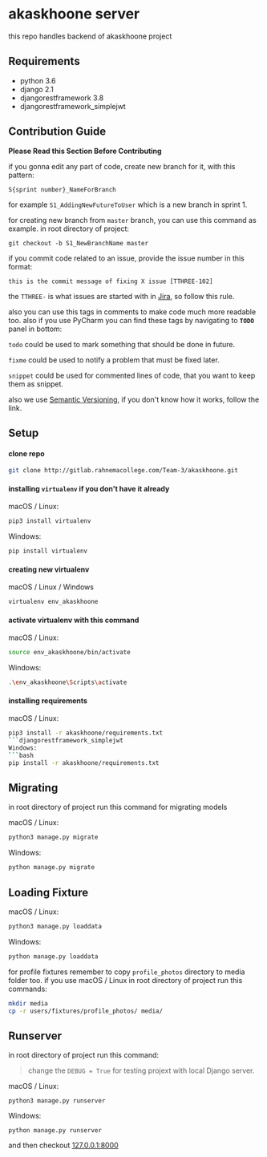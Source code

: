 # akaskhoone server
this repo handles backend of akaskhoone project

## Requirements
* python 3.6
* django 2.1
* djangorestframework 3.8
* djangorestframework_simplejwt 

## Contribution Guide
**Please Read this Section Before Contributing**

if you gonna edit any part of code, create new branch for it, with this pattern:

```
S{sprint number}_NameForBranch
```
for example `S1_AddingNewFutureToUser` which is a new branch in sprint 1.

for creating new branch from `master` branch, you can use this command as example. in root directory of project:

```git
git checkout -b S1_NewBranchName master
```

if you commit code related to an issue, provide the issue number in this format:
```
this is the commit message of fixing X issue [TTHREE-102]
```
the `TTHREE-` is what issues are started with in [Jira](http://jira.rahnemacollege.com), so follow this rule.

also you can use this tags in comments to make code much more readable too.
also if you use PyCharm you can find these tags by navigating to **`TODO`** panel in bottom:

`todo` could be used to mark something that should be done in future.

`fixme` could be used to notify a problem that must be fixed later.

`snippet` could be used for commented lines of code, that you want to keep them as snippet.

also we use [Semantic Versioning](https://semver.org/), if you don't know how it works, follow the link.

## Setup
#### clone repo
```bash
git clone http://gitlab.rahnemacollege.com/Team-3/akaskhoone.git
```

#### installing ```virtualenv``` if you don't have it already

macOS / Linux:
```bash
pip3 install virtualenv
```
Windows:
```bash
pip install virtualenv
```
#### creating new virtualenv
macOS / Linux / Windows
```bash
virtualenv env_akaskhoone
```
#### activate virtualenv with this command

macOS / Linux:
```bash
source env_akaskhoone/bin/activate
```
Windows:
```bash
.\env_akaskhoone\Scripts\activate
```
#### installing requirements

macOS / Linux:
```bash
pip3 install -r akaskhoone/requirements.txt
```djangorestframework_simplejwt
Windows:
```bash
pip install -r akaskhoone/requirements.txt
```

## Migrating
in root directory of project run this command for migrating models

macOS / Linux:
```bash
python3 manage.py migrate
```
Windows:
```bash
python manage.py migrate
```

## Loading Fixture
macOS / Linux:
```bash
python3 manage.py loaddata
```
Windows:
```bash
python manage.py loaddata
```

for profile fixtures remember to copy `profile_photos` directory to media folder too. if you use macOS / Linux in root directory of project run this commands:
```bash
mkdir media
cp -r users/fixtures/profile_photos/ media/
```  

## Runserver
in root directory of project run this command:
> change the ```DEBUG = True``` for testing projext with local Django server. 

macOS / Linux:
```
python3 manage.py runserver
```
Windows:
```
python manage.py runserver
```

and then checkout [127.0.0.1:8000](http://127.0.0.1:8000 "localhost")